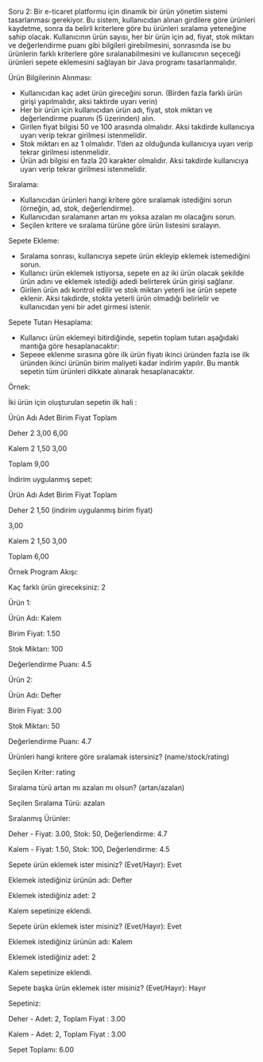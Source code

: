 Soru 2:
Bir e-ticaret platformu için dinamik bir ürün yönetim sistemi tasarlanması gerekiyor. Bu sistem, kullanıcıdan 
alınan girdilere göre ürünleri kaydetme, sonra da belirli kriterlere göre bu ürünleri sıralama yeteneğine sahip 
olacak. Kullanıcının ürün sayısı, her bir ürün için ad, fiyat, stok miktarı ve değerlendirme puanı gibi bilgileri 
girebilmesini, sonrasında ise bu ürünlerin farklı kriterlere göre sıralanabilmesini ve kullanıcının seçeceği ürünleri 
sepete eklemesini sağlayan bir Java programı tasarlanmalıdır.


Ürün Bilgilerinin Alınması:
 - Kullanıcıdan kaç adet ürün gireceğini sorun. (Birden fazla farklı ürün girişi yapılmalıdır, aksi taktirde 
uyarı verin)
 - Her bir ürün için kullanıcıdan ürün adı, fiyat, stok miktarı ve değerlendirme puanını (5 üzerinden) 
alın.
- Girilen fiyat bilgisi 50 ve 100 arasında olmalıdır. Aksi takdirde kullanıcıya uyarı verip tekrar girilmesi 
istenmelidir.
- Stok miktarı en az 1 olmalıdır. 1’den az olduğunda kullanıcıya uyarı verip tekrar girilmesi istenmelidir.
 - Ürün adı bilgisi en fazla 20 karakter olmalıdır. Aksi takdirde kullanıcıya uyarı verip tekrar girilmesi 
istenmelidir.


Sıralama:
 - Kullanıcıdan ürünleri hangi kritere göre sıralamak istediğini sorun (örneğin, ad, stok, değerlendirme).
- Kullanıcıdan sıralamanın artan mı yoksa azalan mı olacağını sorun.
- Seçilen kritere ve sıralama türüne göre ürün listesini sıralayın.


Sepete Ekleme:
 - Sıralama sonrası, kullanıcıya sepete ürün ekleyip eklemek istemediğini sorun.
 - Kullanıcı ürün eklemek istiyorsa, sepete en az iki ürün olacak şekilde ürün adını ve eklemek istediği 
adedi belirterek ürün girişi sağlanır. 
- Girilen ürün adı kontrol edilir ve stok miktarı yeterli ise ürün sepete eklenir. Aksi takdirde, stokta yeterli 
ürün olmadığı belirlelir ve kullanıcıdan yeni bir adet girmesi istenir.


Sepete Tutarı Hesaplama:
- Kullanıcı ürün eklemeyi bitirdiğinde, sepetin toplam tutarı aşağıdaki mantığa göre hesaplanacaktır:
- Sepeee eklenme sırasına göre ilk ürün fiyatı ikinci üründen fazla ise ilk üründen ikinci ürünün birim 
maliyeti kadar indirim yapılır. Bu mantık sepetin tüm ürünleri dikkate alınarak hesaplanacaktır.


Örnek: 

İki ürün için oluşturulan sepetin ilk hali :

Ürün Adı Adet Birim Fiyat Toplam

Deher 2 3,00 6,00

Kalem 2 1,50 3,00

Toplam 9,00

İndirim uygulanmış sepet:

Ürün Adı Adet Birim Fiyat Toplam

Deher 2 1,50 (indirim uygulanmış 
birim fiyat)

3,00

Kalem 2 1,50 3,00

Toplam 6,00

Örnek Program Akışı:

Kaç farklı ürün gireceksiniz: 2

Ürün 1:

Ürün Adı: Kalem

Birim Fiyat: 1.50

Stok Miktarı: 100

Değerlendirme Puanı: 4.5

Ürün 2:

Ürün Adı: Defter

Birim Fiyat: 3.00

Stok Miktarı: 50

Değerlendirme Puanı: 4.7

Ürünleri hangi kritere göre sıralamak istersiniz? (name/stock/rating)

Seçilen Kriter: rating

Sıralama türü artan mı azalan mı olsun? (artan/azalan)

Seçilen Sıralama Türü: azalan

Sıralanmış Ürünler:

Deher - Fiyat: 3.00, Stok: 50, Değerlendirme: 4.7

Kalem - Fiyat: 1.50, Stok: 100, Değerlendirme: 4.5

Sepete ürün eklemek ister misiniz? (Evet/Hayır): Evet

Eklemek istediğiniz ürünün adı: Defter

Eklemek istediğiniz adet: 2

Kalem sepetinize eklendi.

Sepete ürün eklemek ister misiniz? (Evet/Hayır): Evet

Eklemek istediğiniz ürünün adı: Kalem

Eklemek istediğiniz adet: 2

Kalem sepetinize eklendi.

Sepete başka ürün eklemek ister misiniz? (Evet/Hayır): Hayır

Sepetiniz:

Deher - Adet: 2, Toplam Fiyat : 3.00

Kalem - Adet: 2, Toplam Fiyat : 3.00

Sepet Toplamı: 6.00
